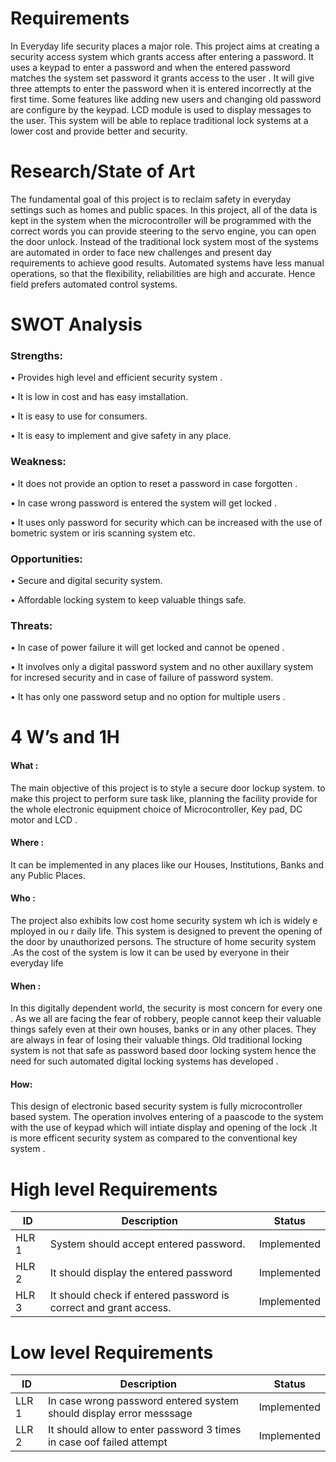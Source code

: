 # Requirements

In Everyday life security places a major role. This project aims at creating a security access system which grants access after entering a password. It uses a keypad to enter a password and when the entered password matches the system set password it grants access to the user  . It will give three attempts to enter the password when it is entered incorrectly at the first time. Some features like adding new users and changing old password are configure by the keypad. LCD module is used to display messages to the user. This system will be able to replace traditional lock systems at a lower cost and provide better and  security.

# Research/State of Art 

The fundamental goal of this project is to reclaim safety in everyday settings such as homes and public spaces. In this project, all of the data is kept in the system when the microcontroller will be programmed with the correct words you can provide steering to the servo engine, you can open the door unlock. Instead of the traditional lock system most of the systems are automated in order to face new challenges and present day requirements to achieve good results. Automated systems have less manual operations, so that the flexibility, reliabilities are high and accurate. Hence  field prefers automated control systems.


# SWOT Analysis 

### Strengths:
 •	Provides high level and efficient security system .
 
 •	It is low in cost and has easy imstallation.
 
 •	It is easy to use for consumers.
 
 •	It is easy to implement and give safety in any place.
 
 ###  Weakness:
  • It does not provide an option to reset a password in case forgotten .
  
  • In case wrong password is entered the system will get locked .
  
  • It uses only password for security which can be increased with the use of bometric system or iris scanning system etc.
  
### Opportunities:
 • Secure  and digital security system. 
 
 • Affordable locking system to keep valuable things safe.
 
 ### Threats:
 • In case of power failure it will get locked and cannot be opened .
 
 • It involves only a digital password system and no other auxillary system for incresed security and in case of failure of password system.
 
 • It has only one password setup and no option for multiple users .
 

# 4 W’s and 1H
#### What  :

The main objective of this project is to style a secure door lockup system. to make this project  to perform sure task like, planning the facility provide for
the whole electronic equipment choice of Microcontroller, Key pad, DC motor and LCD .

#### Where  :
  It can  be implemented in any places like our Houses, Institutions, Banks and any Public Places. 
 
#### Who   : 
 The project also exhibits low cost home security system wh ich is widely e mployed in ou r daily  life. This  system  is  designed  to  prevent  the  opening  of  the  door  by  unauthorized  persons.  The structure  of  home security system .As the cost of the system is low it can be used by everyone in their everyday life
 
#### When :

In this digitally dependent world, the security is most concern for every one . As we all are facing the fear of robbery, people cannot keep their valuable things
safely even at their own houses, banks or in any other places. They are always in fear of losing their valuable things. Old traditional locking system is not that safe as
password based door locking system hence the need for such automated digital locking systems has developed .

#### How:
This design of electronic based security system is fully microcontroller based system. The operation involves entering of a paascode to the system with the use of keypad which will intiate display and opening of the lock .It is more efficent security system as compared to the conventional key system .

# High level Requirements 
| ID | Description  |Status|
| ------ | ------ |------|
| HLR  1 | System should accept entered password. | Implemented|
| HLR  2 | It should display the entered password  |Implemented |
| HLR  3 | It should check if entered password is correct and grant access. | Implemented |

# Low level Requirements 
| ID | Description  | Status |
| ------ | ------ | ------|
| LLR  1 | In case wrong password entered system should display error messsage  | Implemented |
| LLR  2 | It should allow to enter password 3 times in case oof failed attempt | Implemented |


